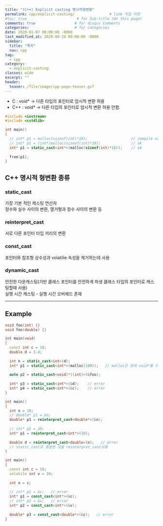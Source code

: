 ```yaml
---
title: "(C++) Explicit casting 명시적형변환"
permalink: cpp/explicit-casting/                # link 직접 지정
#toc: true                       # for Sub-title (On this page)
comments: true                  # for disqus Comments
categories:                     # for categories
date: 2020-01-07 00:00:00 -0000
last_modified_at: 2020-09-24 00:00:00 -0000
sidebar:
  title: "목차"
  nav: cpp
tag:
  - cpp
category:
  - explicit-casting
classes: wide
excerpt: ""
header:
  teaser: /file/image/cpp-page-teaser.gif
---
```


* C : void* → 다른 타입의 포인터로 암시적 변환 허용
* C++ : void* → 다른 타입의 포인터로 암시적 변환 허용 안함.

```cpp
#include <iostream>
#include <cstdlib>

int main()
{
  // int* p1 = malloc(sizeof(int)*10);                    // compile error
  // int* p1 = (int*)malloc(sizeof(int)*10);              // ok
  int* p1 = static_cast<int*>(malloc(sizeof(int)*10));    // ok
  
  free(p1);
}
```

## C++ 명시적 형변환 종류

### static_cast 

가장 기본 적인 캐스팅 연산자<br>
정수와 실수 사이의 변환, 열거형과 정수 사이의 변환 등<br>

### reinterpret_cast

서로 다른 포인터 타입 끼리의 변환<br>

### const_cast

포인터와 참조형 상수성과 volatilie 속성을 제거하는데 사용<br>

### dynamic_cast

안전한 다운캐스팅(기반 클래스 포인터를 안전하게 파생 클래스 타입의 포인터로 캐스팅할때 사용)<br>
실행 시간 캐스팅 - 실행 시간 오버헤드 존재<br>

---

## Example

```cpp
void foo(int) {}
void foo(double) {}

int main(void)
{
  const int c = 10;
  double d = 3.4;
  
  int n = static_cast<int>(d);
  int* p1 = static_cast<int*>(malloc(100));   // malloc은 원래 void*를 리턴
  
  auto p2 = static_cast<void(*)(int)>(&foo);
  
  int* p3 = static_cast<int*>(&d);    // error
  int* p4 = static_cast<int*>(&c);    // error
}
```

```cpp
int main()
{
  int n = 10;
  // double* p1 = &n;
  double* p1 = reinterpret_cast<double*>(&n);
  
  // int* p2 = 10;
  int* p1 = reinterpret_cast<int*>(10);
  
  double d = reinterpret_cast<double>(n);   // error
  // static_cast로 충분한 것을 reinterpret_cast사용
}
```

```cpp
int main()
{
  const int c = 10;
  volatile int v = 20;
  
  int n = c;
  
  // int* p1 = &c;   // error
  int* p1 = const_cast<int*>(&c);
  // int* p2 = &v;   // error
  int* p2 = const_cast<int*>(&v);
  
  double* p3 = const_cast<double*>(&c);   // error
}
```